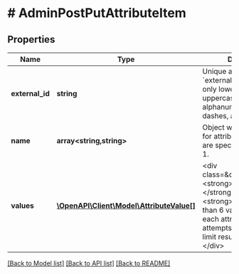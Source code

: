 # # AdminPostPutAttributeItem

## Properties

Name | Type | Description | Notes
------------ | ------------- | ------------- | -------------
**external_id** | **string** | Unique attribute ID. The &#x60;external_id&#x60; may contain only lowercase and uppercase Latin alphanumeric characters, dashes, and underscores. |
**name** | **array<string,string>** | Object with localizations for attribute&#39;s name. Keys are specified in ISO 3166-1. | [optional]
**values** | [**\OpenAPI\Client\Model\AttributeValue[]**](AttributeValue.md) | &lt;div class&#x3D;\&quot;notice\&quot;&gt;&lt;strong&gt;Attention.&lt;/strong&gt; You &lt;strong&gt;can&#39;t create more than 6 values&lt;/strong&gt; for each attribute. Any attempts to exceed the limit result in an error.&lt;/div&gt; |

[[Back to Model list]](../../README.md#models) [[Back to API list]](../../README.md#endpoints) [[Back to README]](../../README.md)
